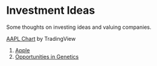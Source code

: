 # Investment Ideas

Some thoughts on investing ideas and valuing companies.

<!-- TradingView Widget BEGIN -->
<div class="tradingview-widget-container">
  <div id="tradingview_7ffd7"></div>
  <div class="tradingview-widget-copyright"><a href="https://www.tradingview.com/symbols/NASDAQ-AAPL/" rel="noopener" target="_blank"><span class="blue-text">AAPL Chart</span></a> by TradingView</div>
  <script type="text/javascript" src="https://s3.tradingview.com/tv.js"></script>
  <script type="text/javascript">
  new TradingView.widget(
  {
  "width": 980,
  "height": 610,
  "symbol": "NASDAQ:AAPL",
  "interval": "D",
  "timezone": "Etc/UTC",
  "theme": "light",
  "style": "1",
  "locale": "en",
  "toolbar_bg": "#f1f3f6",
  "enable_publishing": false,
  "allow_symbol_change": true,
  "container_id": "tradingview_7ffd7"
}
  );
  </script>
</div>
<!-- TradingView Widget END -->

1. [Apple](./apple/apple.md)
2. [Opportunities in Genetics](./genetics/genetics.md)
